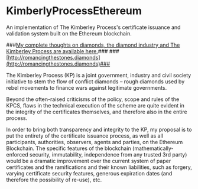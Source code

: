 # KimberlyProcessEthereum
An implementation of The Kimberley Process's certificate issuance and validation system built on the Ethereum blockchain.

###[My complete thoughts on diamonds, the diamond industry and The Kimberley Process are available here.](http://romancingthestones.diamonds)###
###[http://romancingthestones.diamonds](http://romancingthestones.diamonds)###

The Kimberley Process (KP) is a joint government, industry and civil society initiative to stem the flow of conflict diamonds – rough diamonds used by rebel movements to finance wars against legitimate governments.

Beyond the often-raised criticisms of the policy, scope and rules of the KPCS, flaws in the technical execution of the scheme are quite evident in the integrity of the certificates themselves, and therefore also in the entire process.

In order to bring both transparency and integrity to the KP, my proposal is to put the entirety of the certificate issuance process, as well as all participants, authorities, observers, agents and parties, on the Ethereum Blockchain. The specific features of the blockchain (mathematically-enforced security, immutability, independence from any trusted 3rd party) would be a dramatic improvement over the current system of paper certificates and the ramifications and their known liabilities, such as  forgery, varying certificate security features, generous expiration dates (and therefore the possibility of re-use), etc.